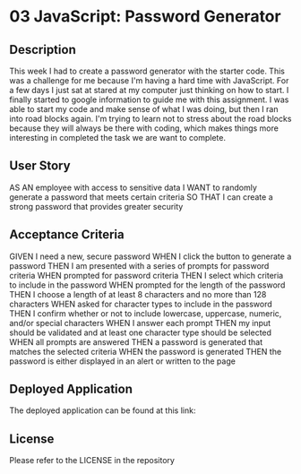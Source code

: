 # 03 JavaScript: Password Generator

## Description

This week I had to create a password generator with the starter code. This was a challenge for me because I'm having a hard time with JavaScript. For a few days I just sat at stared at my computer just thinking on how to start. I finally started to google information to guide me with this assignment. I was able to start my code and make sense of what I was doing, but then I ran into road blocks again. I'm trying to learn not to stress about the road blocks because they will always be there with coding, which makes things more interesting in completed the task we are want to complete.

## User Story

AS AN employee with access to sensitive data
I WANT to randomly generate a password that meets certain criteria
SO THAT I can create a strong password that provides greater security

## Acceptance Criteria

GIVEN I need a new, secure password
WHEN I click the button to generate a password
THEN I am presented with a series of prompts for password criteria
WHEN prompted for password criteria
THEN I select which criteria to include in the password
WHEN prompted for the length of the password
THEN I choose a length of at least 8 characters and no more than 128 characters
WHEN asked for character types to include in the password
THEN I confirm whether or not to include lowercase, uppercase, numeric, and/or special characters
WHEN I answer each prompt
THEN my input should be validated and at least one character type should be selected
WHEN all prompts are answered
THEN a password is generated that matches the selected criteria
WHEN the password is generated
THEN the password is either displayed in an alert or written to the page

## Deployed Application

The deployed application can be found at this link:

## License

Please refer to the LICENSE in the repository